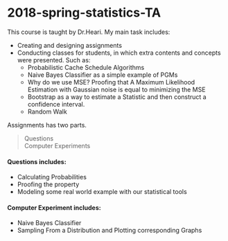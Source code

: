 # 2018-spring-statistics-TA



This course is taught by Dr.Heari. My main task includes: <br>
* Creating and designing assignments 
* Conducting classes for students, in which extra contents and concepts were presented. Such as:
    * Probabilistic Cache Schedule Algorithms
    * Naive Bayes Classifier as a simple example of PGMs
    * Why do we use MSE? Proofing that A Maximum Likelihood Estimation with Gaussian noise is equal to minimizing the MSE
    * Bootstrap as a way to estimate a Statistic and then construct a confidence interval.
    * Random Walk

Assignments has two parts. 
> Questions<br>
> Computer Experiments<br>
#### Questions includes:
* Calculating Probabilities
* Proofing the property
* Modeling some real world example with our statistical tools
#### Computer Experiment  includes: 
* Naive Bayes Classifier
* Sampling From a Distribution and Plotting corresponding Graphs


